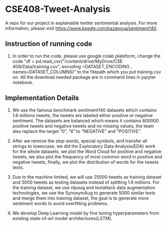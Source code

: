 # CSE408-Tweet-Analysis

A repo for our project in explainable twitter sentimental analysis. For more information, please visit https://www.kaggle.com/kazanova/sentiment140.
## Instruction of running code
  1. In order to run the code, please use google colab plateform, change the code "df = pd.read_csv("/content/drive/MyDrive/CSE 408/Data/training.csv", encoding =DATASET_ENCODING , names=DATASET_COLUMNS)" to the filepath which you put training.csv on. All the download needed package are in command lines in jupyter notebook. 
  
## Implementation Details
  1. We use the famous benchmark sentiment140 datasets which contains 1.6 millions tweets, the tweets are labeled either positive or negative sentiment. The datasets are balanced which means it contains 800000 positive tweets and negative tweets and no missing values, the team also replace the target “0”, “4” to “NEGATIVE” and “POSITIVE”. 
  
  2. After we remove the stop words, special symbols, and transfer all strings to lowercase, we did the Exploratory Data Analysis(EDA) work for the whole datasets, we plot the Word Cloud for positive and negative tweets, we also plot the frequency of most common word in positive and negative tweets, finally, we plot the distribution of words for the tweets texts.
  
  3. Due to the machine limited, we will use 25000 tweets as training dataset and 3000 tweets as testing datasets instead of splitting 1.6 millions. For the training dataset, we use nlpaug and textattack data augmentation technologies, we use the SynonymAug to generate 5000 similar texts and merge them into training dataset, the goal is to generate more sentiment words to avoid overfitting problems.
 
  4. We develop Deep Learning model by fine tuning hyperparameters from existing state-of-art model architectures(LSTM).
